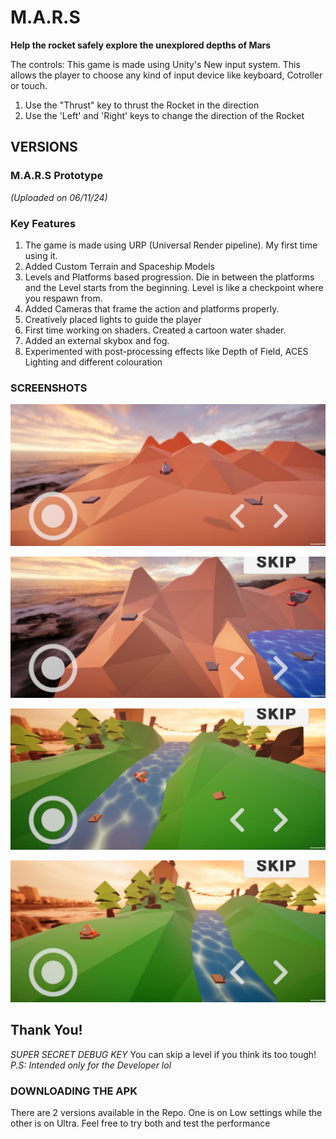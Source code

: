 # M.A.R.S

**Help the rocket safely explore the unexplored depths of Mars**

The controls:
This game is made using Unity's New input system. This allows the player to choose any kind of input device like keyboard, Cotroller or touch.
1. Use the "Thrust" key to thrust the Rocket in the direction
2. Use the 'Left' and 'Right' keys to change the direction of the Rocket

## VERSIONS

### M.A.R.S Prototype
*(Uploaded on 06/11/24)*

### Key Features
1. The game is made using URP (Universal Render pipeline). My first time using it.
2. Added Custom Terrain and Spaceship Models
3. Levels and Platforms based progression. Die in between the platforms and the Level starts from the beginning. Level is like a checkpoint where you respawn from.
4. Added Cameras that frame the action and platforms properly.
5. Creatively placed lights to guide the player
6. First time working on shaders. Created a cartoon water shader.
7. Added an external skybox and fog.
8. Experimented with post-processing effects like Depth of Field, ACES Lighting and different colouration

### SCREENSHOTS

![Level](https://github.com/pervelaHemanth23/M.A.R.S-Mobile/blob/main/Screenshots/Prototype%20(06-11-2024)/1.jpg)

![Level](https://github.com/pervelaHemanth23/M.A.R.S-Mobile/blob/main/Screenshots/Prototype%20(06-11-2024)/2.jpg)

![Level](https://github.com/pervelaHemanth23/M.A.R.S-Mobile/blob/main/Screenshots/Prototype%20(06-11-2024)/3.jpg)

![Level](https://github.com/pervelaHemanth23/M.A.R.S-Mobile/blob/main/Screenshots/Prototype%20(06-11-2024)/4.jpg)

## Thank You!

*SUPER SECRET DEBUG KEY*
You can skip a level if you think its too tough! 
*P.S: Intended only for the Developer lol*

### DOWNLOADING THE APK

There are 2 versions available in the Repo. One is on Low settings while the other is on Ultra. Feel free to try both and test the performance
